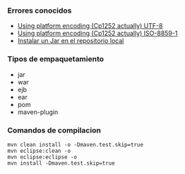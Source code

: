### Errores conocidos

- [Using platform encoding (Cp1252 actually) UTF-8](https://github.com/ronald0009/Leeme/blob/master/maven0001.xml)
- [Using platform encoding (Cp1252 actually) ISO-8859-1](https://github.com/ronald0009/Leeme/blob/master/maven0002.xml)
- [Instalar un Jar en el repositorio local](https://github.com/ronald0009/Leeme/blob/master/maven0001.bat)

### Tipos de empaquetamiento

- jar
- war
- ejb
- ear
- pom
- maven-plugin

### Comandos de compilacion

```
mvn clean install -o -Dmaven.test.skip=true
mvn eclipse:clean -o
mvn eclipse:eclipse -o
mvn install -Dmaven.test.skip=true
```
